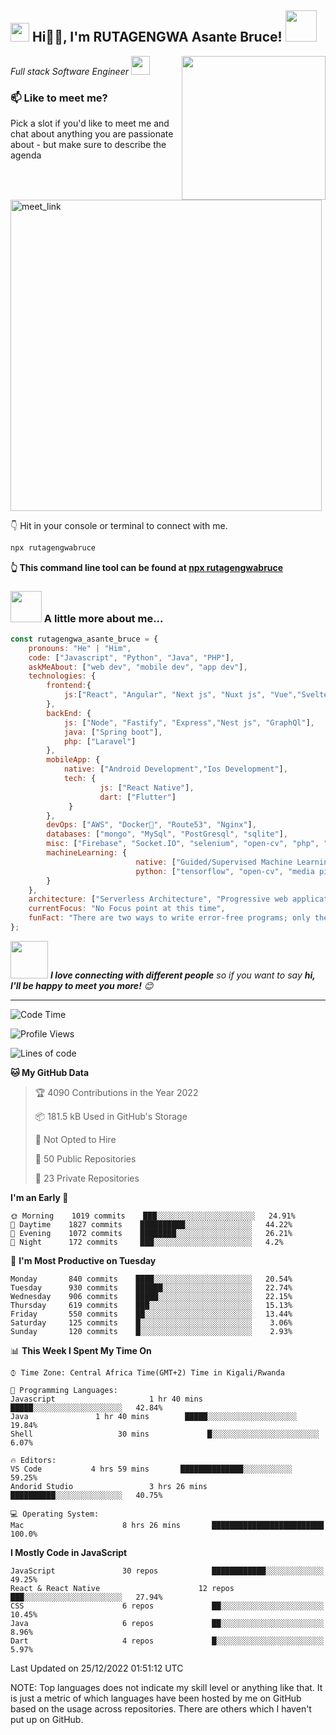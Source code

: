 <h2><img src="https://emojis.slackmojis.com/emojis/images/1531849430/4246/blob-sunglasses.gif?1531849430" width="30"/> Hi🙏🏻, I'm RUTAGENGWA Asante Bruce! <img src="https://media.giphy.com/media/12oufCB0MyZ1Go/giphy.gif" width="50"></h2>
<img align='right' src="https://media.giphy.com/media/M9gbBd9nbDrOTu1Mqx/giphy.gif" width="230">
<p><em>Full stack Software Engineer <img src="https://media.giphy.com/media/WUlplcMpOCEmTGBtBW/giphy.gif" width="30"> 
</em></p>

### 📫 Like to meet me?

Pick a slot if you'd like to meet me and chat about anything you are passionate about - but make sure to describe the agenda

<a href="https://calendly.com/rutagengwabruce/30min" target="_blank"><img width="498" alt="meet_link" src="https://user-images.githubusercontent.com/15426564/144297439-f530f383-e73e-41e0-9914-a9b7d3f432e5.png"></a>

👇 Hit in your console or terminal to connect with me.

```bash
npx rutagengwabruce
```
**👆 This command line tool can be found at [npx rutagengwabruce](https://github.com/RUTAGENGWA-ASANTE-BRUCE/npx_card)**

### <img src="https://media.giphy.com/media/VgCDAzcKvsR6OM0uWg/giphy.gif" width="50"> A little more about me...  

```javascript
const rutagengwa_asante_bruce = {
    pronouns: "He" | "Him",
    code: ["Javascript", "Python", "Java", "PHP"],
    askMeAbout: ["web dev", "mobile dev", "app dev"],
    technologies: {
        frontend:{
            js:["React", "Angular", "Next js", "Nuxt js", "Vue","Svelte"]
        },
        backEnd: {
            js: ["Node", "Fastify", "Express","Nest js", "GraphQl"],
            java: ["Spring boot"],
            php: ["Laravel"]
        },
        mobileApp: {
            native: ["Android Development","Ios Development"],
            tech: {
                    js: ["React Native"],
                    dart: ["Flutter"]
             }
        },
        devOps: ["AWS", "Docker🐳", "Route53", "Nginx"],
        databases: ["mongo", "MySql", "PostGresql", "sqlite"],
        misc: ["Firebase", "Socket.IO", "selenium", "open-cv", "php", "SuiteApp"],
        machineLearning: {
                            native: ["Guided/Supervised Machine Learning, "Unguided/Unsupervised Machine Learning", "Reinforcement Machine Learning"],
                            python: ["tensorflow", "open-cv", "media pipe", "pyttsx3", "pygame"]
        }
    },
    architecture: ["Serverless Architecture", "Progressive web applications", "Single page applications"],
    currentFocus: "No Focus point at this time",
    funFact: "There are two ways to write error-free programs; only the third one works"
};
```

<img src="https://media.giphy.com/media/LnQjpWaON8nhr21vNW/giphy.gif" width="60"> <em><b>I love connecting with different people</b> so if you want to say <b>hi, I'll be happy to meet you more!</b> 😊</em>

---
<!--START_SECTION:waka-->
![Code Time](http://img.shields.io/badge/Code%20Time-2%2C151%20hrs%2040%20mins-blue)

![Profile Views](http://img.shields.io/badge/Profile%20Views-929-blue)

![Lines of code](https://img.shields.io/badge/From%20Hello%20World%20I%27ve%20Written-1%20Million%20lines%20of%20code-blue)

**🐱 My GitHub Data** 

> 🏆 4090 Contributions in the Year 2022
 > 
> 📦 181.5 kB Used in GitHub's Storage 
 > 
> 🚫 Not Opted to Hire
 > 
> 📜 50 Public Repositories 
 > 
> 🔑 23 Private Repositories  
 > 
**I'm an Early 🐤** 

```text
🌞 Morning    1019 commits    ███░░░░░░░░░░░░░░░░░░░░░░   24.91% 
🌆 Daytime    1827 commits    ██████████░░░░░░░░░░░░░░░   44.22% 
🌃 Evening    1072 commits    ████████░░░░░░░░░░░░░░░░░   26.21% 
🌙 Night      172 commits     ███░░░░░░░░░░░░░░░░░░░░░░   4.2%

```
📅 **I'm Most Productive on Tuesday** 

```text
Monday       840 commits    ████░░░░░░░░░░░░░░░░░░░░░░   20.54% 
Tuesday      930 commits    ██████░░░░░░░░░░░░░░░░░░░░   22.74% 
Wednesday    906 commits    █████░░░░░░░░░░░░░░░░░░░░░   22.15% 
Thursday     619 commits    ███░░░░░░░░░░░░░░░░░░░░░░░   15.13%
Friday       550 commits    ██░░░░░░░░░░░░░░░░░░░░░░░░   13.44% 
Saturday     125 commits    █░░░░░░░░░░░░░░░░░░░░░░░░░    3.06% 
Sunday       120 commits    █░░░░░░░░░░░░░░░░░░░░░░░░░    2.93%

```


📊 **This Week I Spent My Time On** 

```text
⌚︎ Time Zone: Central Africa Time(GMT+2) Time in Kigali/Rwanda

💬 Programming Languages: 
Javascript                     1 hr 40 mins        █████░░░░░░░░░░░░░░░░░░░░   42.84% 
Java               1 hr 40 mins        █████░░░░░░░░░░░░░░░░░░░░   19.84% 
Shell                   30 mins             █░░░░░░░░░░░░░░░░░░░░░░░░   6.07%

🔥 Editors: 
VS Code           4 hrs 59 mins       ██████████████░░░░░░░░░░░   59.25% 
Andorid Studio                 3 hrs 26 mins       ██████████░░░░░░░░░░░░░░░   40.75%

💻 Operating System: 
Mac                      8 hrs 26 mins       █████████████████████████   100.0%

```

**I Mostly Code in JavaScript** 

```text
JavaScript               30 repos            ████████████░░░░░░░░░░░░░   49.25% 
React & React Native                      12 repos             ███░░░░░░░░░░░░░░░░░░░░░░   27.94% 
CSS                      6 repos             ██░░░░░░░░░░░░░░░░░░░░░░░   10.45% 
Java                     6 repos             ██░░░░░░░░░░░░░░░░░░░░░░░   8.96% 
Dart                     4 repos             █░░░░░░░░░░░░░░░░░░░░░░░░   5.97%

```



 Last Updated on 25/12/2022 01:51:12 UTC
<!--END_SECTION:waka-->

NOTE: Top languages does not indicate my skill level or anything like that. It is just a metric of which languages have been hosted by me on GitHub based on the usage across repositories. There are others which I haven't put up on GitHub.
